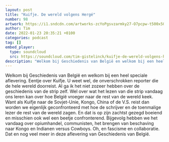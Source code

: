 ```yaml
---
layout: post
title: "Kuifje. De wereld volgens Hergé"
number: 98
artwork: https://i1.sndcdn.com/artworks-zcYoPgsvzarmky27-O7pcpw-t500x500.jpg
author: Tim
date: 2022-01-23 20:35:21 +0100
categories: podcast
tag: []
embed_player:
  type: soundcloud
  src: https://soundcloud.com/tim-gistelinck/kuifje-de-wereld-volgens-herge
description: "Welkom bij Geschiedenis van België en welkom bij een heel speciale aflevering."
---
```

Welkom bij Geschiedenis van België en welkom bij een heel speciale aflevering. Eentje over Kuifje. U weet wel, de onverschrokken reporter die de hele wereld doorreist. Al ga ik het niet zozeer hebben over de geschiedenis van de strip zelf. Wel over wat het lezen van die strip vandaag ons leren kan over hoe België vroeger naar de rest van de wereld keek. Want als Kuifje naar de Sovjet-Unie, Kongo, China of de V.S. reist dan worden we eigenlijk geconfronteerd met hoe de schrijver en de toenmalige lezer de rest van de wereld zagen. En dat is op zijn zachtst gezegd boeiend en misschien ook wel een beetje confronterend. Bijgevolg hebben we het vandaag over opiumhandel, communisten, het brengen van beschaving naar Kongo en Indianen versus Cowboys. Oh, en fascisme en collaboratie. Dat en nog veel meer in deze aflevering van Geschiedenis van België.